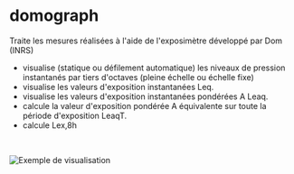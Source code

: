 # domograph
Traite les mesures réalisées à l'aide de l'exposimètre développé par Dom (INRS) 
* visualise (statique ou défilement automatique) les niveaux de pression instantanés par tiers d'octaves (pleine échelle ou échelle fixe)
* visualise les valeurs d'exposition instantanées Leq.
* visualise les valeurs d'exposition instantanées pondérées A Leaq.
* calcule la valeur d'exposition pondérée A équivalente sur toute la période d'exposition LeaqT.
* calcule Lex,8h

     
<br/>

![Exemple de visualisation](https://user-images.githubusercontent.com/110086114/184141468-197d7b7e-3cc2-48d6-9ee5-37de02ae21b7.png)
